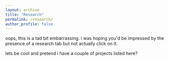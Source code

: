 ```yaml
---
layout: archive
title: "Research"
permalink: /research/
author_profile: false
---
```


oops, this is a tad bit embarrassing. i was hoping you'd be impressed by the presence of a research tab but not actually click on it. 

lets be cool and pretend i have a couple of projects listed here? 